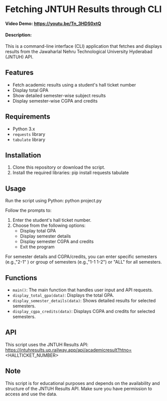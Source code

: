 # Fetching JNTUH Results through CLI
#### Video Demo:  <https://youtu.be/Tn_3HDS0xtQ>
#### Description:
This is a command-line interface (CLI) application that fetches and displays results from the Jawaharlal Nehru Technological University Hyderabad (JNTUH) API.

## Features

- Fetch academic results using a student's hall ticket number
- Display total GPA
- Show detailed semester-wise subject results
- Display semester-wise CGPA and credits

## Requirements

- Python 3.x
- `requests` library
- `tabulate` library

## Installation

1. Clone this repository or download the script.
2. Install the required libraries:
pip install requests tabulate

## Usage

Run the script using Python:
python project.py


Follow the prompts to:

1. Enter the student's hall ticket number.
2. Choose from the following options:
   - Display total GPA
   - Display semester details
   - Display semester CGPA and credits
   - Exit the program

For semester details and CGPA/credits, you can enter specific semesters (e.g.,"2-1" ) or group of semesters  (e.g.,"1-1 1-2") or "ALL" for all semesters.

## Functions

- `main()`: The main function that handles user input and API requests.
- `display_total_gpa(data)`: Displays the total GPA.
- `display_semester_details(data)`: Shows detailed results for selected semesters.
- `display_cgpa_credits(data)`: Displays CGPA and credits for selected semesters.

## API

This script uses the JNTUH Results API:
https://jntuhresults.up.railway.app/api/academicresult?htno=<HALLTICKET_NUMBER>


## Note

This script is for educational purposes and depends on the availability and structure of the JNTUH Results API. Make sure you have permission to access and use the data.
